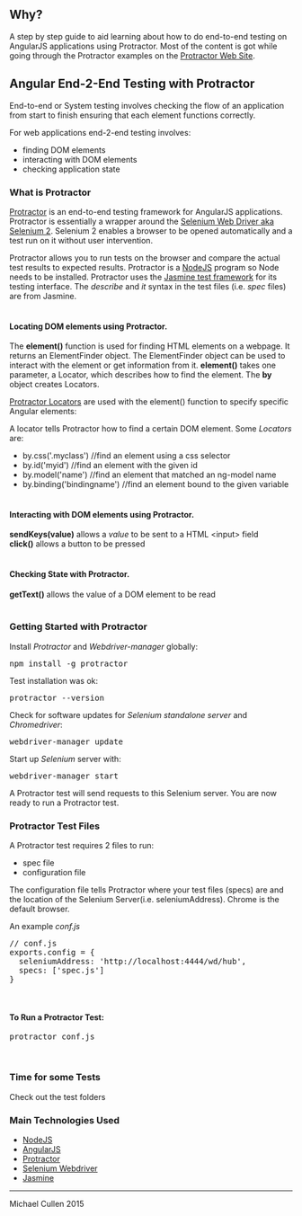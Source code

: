 ## Why?

A step by step guide to aid learning about how to do end-to-end testing on AngularJS applications using Protractor. Most of the content is got while going through the Protractor examples on the [Protractor Web Site](http://angular.github.io/protractor).


## Angular End-2-End Testing with Protractor


End-to-end or System testing involves checking the flow of an application from start to finish ensuring that each element functions correctly.

For web applications end-2-end testing involves: 

- finding DOM elements 
- interacting with DOM elements
- checking application state


### What is Protractor

[Protractor](http://angular.github.io/protractor) is an end-to-end testing framework for AngularJS applications. Protractor is essentially a wrapper around the [Selenium Web Driver aka Selenium 2](http://docs.seleniumhq.org/projects/webdriver/). Selenium 2 enables a browser to be opened automatically and a test run on it without user intervention.

Protractor allows you to run tests on the browser and compare the actual test results to expected results. Protractor is a [NodeJS](http://nodejs.org/) program so Node needs to be installed. Protractor uses the [Jasmine test framework](http://jasmine.github.io/) for its testing interface. The _describe_ and _it_ syntax in the test files (i.e. _spec_ files) are from Jasmine.
<br/><br/>


#### Locating DOM elements using Protractor.

The __element()__ function is used for finding HTML elements on a webpage. It returns an ElementFinder object. The ElementFinder object can be used to interact with the element or get information from it. __element()__ takes one parameter, a Locator, which describes how to find the element. The __by__ object creates Locators. 


[Protractor Locators](http://angular.github.io/protractor/#/locators) are used with the element() function to specify specific Angular elements:

A locator tells Protractor how to find a certain DOM element. Some _Locators_ are:

+ by.css('.myclass') //find an element using a css selector
+ by.id('myid')      //find an element with the given id
+ by.model('name')   //find an element that matched an ng-model name
+ by.binding('bindingname') //find an element bound to the given variable
<br/><br/>


#### Interacting with DOM elements using Protractor.

__sendKeys(value)__ allows a _value_ to be sent to a HTML &lt;input&gt; field <br/>
__click()__ allows a button to be pressed
<br/><br/>


#### Checking State with Protractor.

__getText()__ allows the value of a DOM element to be read
<br/><br/>



### Getting Started with Protractor

Install _Protractor_ and _Webdriver-manager_ globally:
<pre>npm install -g protractor</pre>

Test installation was ok:
<pre>protractor --version</pre>

Check for software updates for _Selenium standalone server_ and _Chromedriver_:
<pre>webdriver-manager update</pre>

Start up _Selenium_ server with:
<pre>webdriver-manager start</pre>

A Protractor test will send requests to this Selenium server. 
You are now ready to run a Protractor test.


### Protractor Test Files

A Protractor test requires 2 files to run:
- spec file
- configuration file

The configuration file tells Protractor where your test files (specs) are and the location of the Selenium Server(i.e. seleniumAddress). Chrome is the default browser.

An example _conf.js_
<pre>
// conf.js
exports.config = {
  seleniumAddress: 'http://localhost:4444/wd/hub',
  specs: ['spec.js']
}
</pre>

<br/>

#### To Run a Protractor Test:

<pre>protractor conf.js</pre>

<br/>


### Time for some Tests ###

Check out the test folders



### Main Technologies Used

- [NodeJS](http://nodejs.org/)
- [AngularJS](https://angularjs.org/)
- [Protractor](http://angular.github.io/protractor)
- [Selenium Webdriver](http://docs.seleniumhq.org/projects/webdriver/)
- [Jasmine](http://jasmine.github.io/)

<hr>


Michael Cullen 2015
